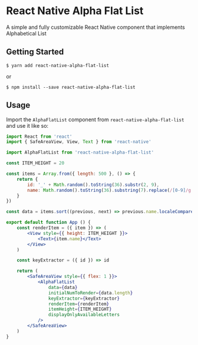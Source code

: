 # React Native Alpha Flat List

A simple and fully customizable React Native component that implements Alphabetical List

## Getting Started

```
$ yarn add react-native-alpha-flat-list
```

or

```
$ npm install --save react-native-alpha-flat-list
```

## Usage

Import the `AlphaFlatList` component from `react-native-alpha-flat-list` and use it like so:

```jsx
import React from 'react'
import { SafeAreaView, View, Text } from 'react-native'

import AlphaFlatList from 'react-native-alpha-flat-list'

const ITEM_HEIGHT = 20

const items = Array.from({ length: 500 }, () => {
    return {
        id: '_' + Math.random().toString(36).substr(2, 9),
        name: Math.random().toString(36).substring(7).replace(/[0-9]/g, '')
    }
})

const data = items.sort((previous, next) => previous.name.localeCompare(next.name))

export default function App () {
    const renderItem = ({ item }) => (
        <View style={{ height: ITEM_HEIGHT }}>
            <Text>{item.name}</Text>
        </View>
    )

    const keyExtractor = ({ id }) => id

    return (
        <SafeAreaView style={{ flex: 1 }}>
            <AlphaFlatList
                data={data}
                initialNumToRender={data.length}
                keyExtractor={keyExtractor}
                renderItem={renderItem}
                itemHeight={ITEM_HEIGHT}
                displayOnlyAvailableLetters
            />
        </SafeAreaView>
    )
}
```